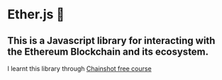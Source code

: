 # Ether.js :dizzy:
## This is a Javascript library for interacting with the Ethereum Blockchain and its ecosystem.

I learnt this library through [Chainshot free course](https://www.chainshot.com/learn/ethers)

